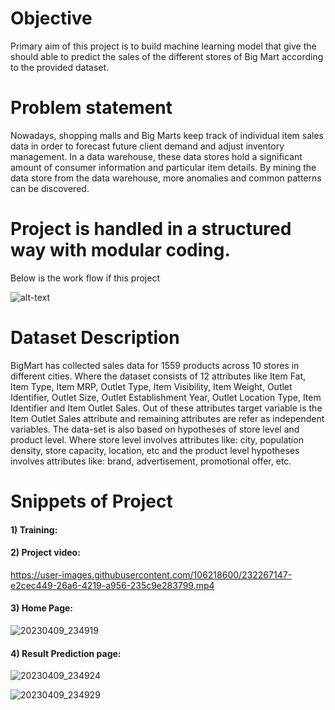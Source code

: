
# Objective
Primary aim of this project is to build machine learning model that give the should able to predict the sales of the
different stores of Big Mart according to the provided dataset.

# Problem statement
Nowadays, shopping malls and Big Marts keep track of individual item sales data in order to forecast future client demand and adjust inventory management. In a data
warehouse, these data stores hold a significant amount of consumer information and particular item details. By mining the data store from the data warehouse, more
anomalies and common patterns can be discovered.


# Project is handled in a structured way with modular coding.
Below is the work flow if this project

![alt-text](https://github.com/shivanshjayara/BigMart_Sales_Prediction/blob/master/Screenshots/arch.png)


# Dataset Description 
BigMart has collected sales data for 1559 products across 10 stores in different cities. Where the dataset consists of 12 attributes like Item Fat, Item Type, Item MRP, Outlet Type, Item Visibility, Item Weight, Outlet Identifier, Outlet Size, Outlet Establishment Year, Outlet Location Type, Item Identifier and Item Outlet Sales. Out of these attributes target variable is the Item Outlet Sales attribute and remaining attributes are refer as independent variables. 
The data-set is also based on hypotheses of store level and product level. Where store level involves attributes like: city, population density, store capacity, location, etc and the product level hypotheses involves attributes like: brand, advertisement, promotional offer, etc.


# Snippets of Project

#### 1) Training:






#### 2) Project video:


https://user-images.githubusercontent.com/106218600/232267147-e2cec449-26a6-4219-a956-235c9e283799.mp4

#### 3) Home Page:

![20230409_234919](https://user-images.githubusercontent.com/106218600/232267788-cefce161-5111-4f7f-8a94-fc5c03b0d6bc.jpg)

#### 4) Result Prediction page:
![20230409_234924](https://user-images.githubusercontent.com/106218600/232267830-2035d347-83dd-4c40-81af-fcfbde19c9a3.jpg)

![20230409_234929](https://user-images.githubusercontent.com/106218600/232267999-dfd11c30-9079-4834-81de-996f88040823.jpg)

